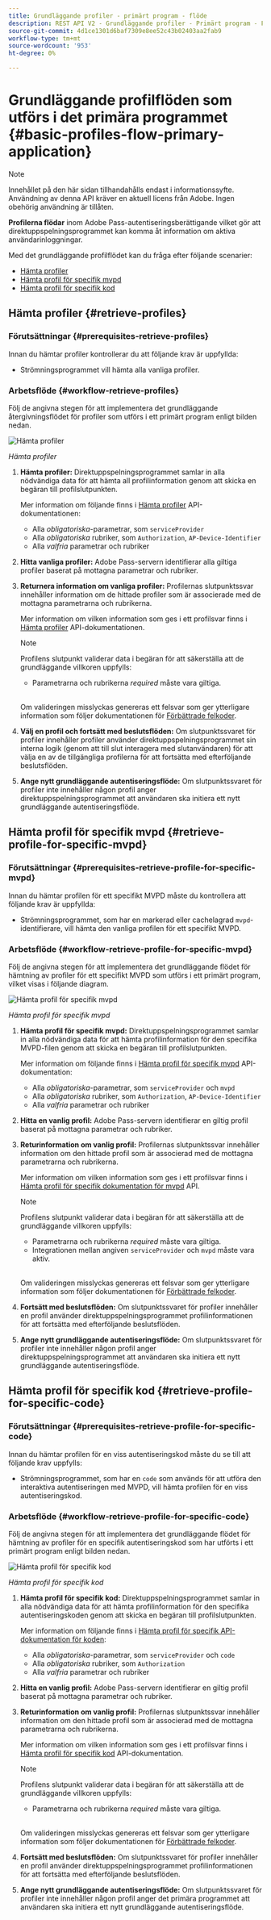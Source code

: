 ```yaml
---
title: Grundläggande profiler - primärt program - flöde
description: REST API V2 - Grundläggande profiler - Primärt program - Flöde
source-git-commit: 4d1ce1301d6baf7309e8ee52c43b02403aa2fab9
workflow-type: tm+mt
source-wordcount: '953'
ht-degree: 0%

---
```



# Grundläggande profilflöden som utförs i det primära programmet {#basic-profiles-flow-primary-application}

>[!NOTE]
>
> Innehållet på den här sidan tillhandahålls endast i informationssyfte. Användning av denna API kräver en aktuell licens från Adobe. Ingen obehörig användning är tillåten.

**Profilerna flödar** inom Adobe Pass-autentiseringsberättigande vilket gör att direktuppspelningsprogrammet kan komma åt information om aktiva användarinloggningar.

Med det grundläggande profilflödet kan du fråga efter följande scenarier:

* [Hämta profiler](#retrieve-profiles)
* [Hämta profil för specifik mvpd](#retrieve-profile-for-specific-mvpd)
* [Hämta profil för specifik kod](#retrieve-profile-for-specific-code)

## Hämta profiler {#retrieve-profiles}

### Förutsättningar {#prerequisites-retrieve-profiles}

Innan du hämtar profiler kontrollerar du att följande krav är uppfyllda:

* Strömningsprogrammet vill hämta alla vanliga profiler.

### Arbetsflöde {#workflow-retrieve-profiles}

Följ de angivna stegen för att implementera det grundläggande återgivningsflödet för profiler som utförs i ett primärt program enligt bilden nedan.

![Hämta profiler](../../../assets/rest-api-v2/flows/basic-flows/rest-api-v2-retrieve-profiles-within-primary-application.png)

*Hämta profiler*

1. **Hämta profiler:** Direktuppspelningsprogrammet samlar in alla nödvändiga data för att hämta all profilinformation genom att skicka en begäran till profilslutpunkten.

   Mer information om följande finns i [Hämta profiler](../../apis/profiles-apis/rest-api-v2-profiles-apis-retrieve-profiles.md) API-dokumentationen:
   * Alla _obligatoriska_-parametrar, som `serviceProvider`
   * Alla _obligatoriska_ rubriker, som `Authorization`, `AP-Device-Identifier`
   * Alla _valfria_ parametrar och rubriker

1. **Hitta vanliga profiler:** Adobe Pass-servern identifierar alla giltiga profiler baserat på mottagna parametrar och rubriker.

1. **Returnera information om vanliga profiler:** Profilernas slutpunktssvar innehåller information om de hittade profiler som är associerade med de mottagna parametrarna och rubrikerna.

   Mer information om vilken information som ges i ett profilsvar finns i [Hämta profiler](../../apis/profiles-apis/rest-api-v2-profiles-apis-retrieve-profiles.md) API-dokumentationen.

   >[!NOTE]
   >
   > Profilens slutpunkt validerar data i begäran för att säkerställa att de grundläggande villkoren uppfylls:
   >
   > * Parametrarna och rubrikerna _required_ måste vara giltiga.
   >
   > <br/>
   >
   > Om valideringen misslyckas genereras ett felsvar som ger ytterligare information som följer dokumentationen för [Förbättrade felkoder](../../../enhanced-error-codes.md).

1. **Välj en profil och fortsätt med beslutsflöden:** Om slutpunktssvaret för profiler innehåller profiler använder direktuppspelningsprogrammet sin interna logik (genom att till slut interagera med slutanvändaren) för att välja en av de tillgängliga profilerna för att fortsätta med efterföljande beslutsflöden.

1. **Ange nytt grundläggande autentiseringsflöde:** Om slutpunktssvaret för profiler inte innehåller någon profil anger direktuppspelningsprogrammet att användaren ska initiera ett nytt grundläggande autentiseringsflöde.

## Hämta profil för specifik mvpd {#retrieve-profile-for-specific-mvpd}

### Förutsättningar {#prerequisites-retrieve-profile-for-specific-mvpd}

Innan du hämtar profilen för ett specifikt MVPD måste du kontrollera att följande krav är uppfyllda:

* Strömningsprogrammet, som har en markerad eller cachelagrad `mvpd`-identifierare, vill hämta den vanliga profilen för ett specifikt MVPD.

### Arbetsflöde {#workflow-retrieve-profile-for-specific-mvpd}

Följ de angivna stegen för att implementera det grundläggande flödet för hämtning av profiler för ett specifikt MVPD som utförs i ett primärt program, vilket visas i följande diagram.

![Hämta profil för specifik mvpd](../../../assets/rest-api-v2/flows/basic-flows/rest-api-v2-retrieve-profile-within-primary-application-for-specific-mvpd.png)

*Hämta profil för specifik mvpd*

1. **Hämta profil för specifik mvpd:** Direktuppspelningsprogrammet samlar in alla nödvändiga data för att hämta profilinformation för den specifika MVPD-filen genom att skicka en begäran till profilslutpunkten.

   Mer information om följande finns i [Hämta profil för specifik mvpd](../../apis/profiles-apis/rest-api-v2-profiles-apis-retrieve-profiles-for-specific-mvpd.md) API-dokumentation:
   * Alla _obligatoriska_-parametrar, som `serviceProvider` och `mvpd`
   * Alla _obligatoriska_ rubriker, som `Authorization`, `AP-Device-Identifier`
   * Alla _valfria_ parametrar och rubriker

1. **Hitta en vanlig profil:** Adobe Pass-servern identifierar en giltig profil baserat på mottagna parametrar och rubriker.

1. **Returinformation om vanlig profil:** Profilernas slutpunktssvar innehåller information om den hittade profil som är associerad med de mottagna parametrarna och rubrikerna.

   Mer information om vilken information som ges i ett profilsvar finns i [Hämta profil för specifik dokumentation för mvpd](../../apis/profiles-apis/rest-api-v2-profiles-apis-retrieve-profiles-for-specific-mvpd.md) API.

   >[!NOTE]
   >
   > Profilens slutpunkt validerar data i begäran för att säkerställa att de grundläggande villkoren uppfylls:
   >
   > * Parametrarna och rubrikerna _required_ måste vara giltiga.
   > * Integrationen mellan angiven `serviceProvider` och `mvpd` måste vara aktiv.
   >
   > <br/>
   > 
   > Om valideringen misslyckas genereras ett felsvar som ger ytterligare information som följer dokumentationen för [Förbättrade felkoder](../../../enhanced-error-codes.md).

1. **Fortsätt med beslutsflöden:** Om slutpunktssvaret för profiler innehåller en profil använder direktuppspelningsprogrammet profilinformationen för att fortsätta med efterföljande beslutsflöden.

1. **Ange nytt grundläggande autentiseringsflöde:** Om slutpunktssvaret för profiler inte innehåller någon profil anger direktuppspelningsprogrammet att användaren ska initiera ett nytt grundläggande autentiseringsflöde.

## Hämta profil för specifik kod {#retrieve-profile-for-specific-code}

### Förutsättningar {#prerequisites-retrieve-profile-for-specific-code}

Innan du hämtar profilen för en viss autentiseringskod måste du se till att följande krav uppfylls:

* Strömningsprogrammet, som har en `code` som används för att utföra den interaktiva autentiseringen med MVPD, vill hämta profilen för en viss autentiseringskod.

### Arbetsflöde {#workflow-retrieve-profile-for-specific-code}

Följ de angivna stegen för att implementera det grundläggande flödet för hämtning av profiler för en specifik autentiseringskod som har utförts i ett primärt program enligt bilden nedan.

![Hämta profil för specifik kod](../../../assets/rest-api-v2/flows/basic-flows/rest-api-v2-retrieve-profile-within-primary-application-for-specific-code.png)

*Hämta profil för specifik kod*

1. **Hämta profil för specifik kod:** Direktuppspelningsprogrammet samlar in alla nödvändiga data för att hämta profilinformation för den specifika autentiseringskoden genom att skicka en begäran till profilslutpunkten.

   Mer information om följande finns i [Hämta profil för specifik API-dokumentation för koden](../../apis/profiles-apis/rest-api-v2-profiles-apis-retrieve-profiles-for-specific-code.md):
   * Alla _obligatoriska_-parametrar, som `serviceProvider` och `code`
   * Alla _obligatoriska_ rubriker, som `Authorization`
   * Alla _valfria_ parametrar och rubriker

1. **Hitta en vanlig profil:** Adobe Pass-servern identifierar en giltig profil baserat på mottagna parametrar och rubriker.

1. **Returinformation om vanlig profil:** Profilernas slutpunktssvar innehåller information om den hittade profil som är associerad med de mottagna parametrarna och rubrikerna.

   Mer information om vilken information som ges i ett profilsvar finns i [Hämta profil för specifik kod](../../apis/profiles-apis/rest-api-v2-profiles-apis-retrieve-profiles-for-specific-code.md) API-dokumentation.

   >[!NOTE]
   >
   > Profilens slutpunkt validerar data i begäran för att säkerställa att de grundläggande villkoren uppfylls:
   >
   > * Parametrarna och rubrikerna _required_ måste vara giltiga.
   >
   > <br/>
   >
   > Om valideringen misslyckas genereras ett felsvar som ger ytterligare information som följer dokumentationen för [Förbättrade felkoder](../../../enhanced-error-codes.md).

1. **Fortsätt med beslutsflöden:** Om slutpunktssvaret för profiler innehåller en profil använder direktuppspelningsprogrammet profilinformationen för att fortsätta med efterföljande beslutsflöden.

1. **Ange nytt grundläggande autentiseringsflöde:** Om slutpunktssvaret för profiler inte innehåller någon profil anger det primära programmet att användaren ska initiera ett nytt grundläggande autentiseringsflöde.
